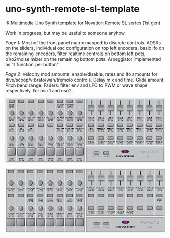 # uno-synth-remote-sl-template
IK Multimedia Uno Synth template for Novation Remote SL series (1st gen)

Work in progress, but may be useful to someone anyhow.

*Page 1:* Most of the front panel matrix mapped to discrete controls. ADSRs on the sliders, individual osc configuration on top left encoders, basic lfo on the remaining encoders, filter realtime controls on bottom left pots, o1/o2/noise mixer on the remaining bottom pots. Arpeggiator implemented as "1 function per button".

*Page 2:* Velocity mod amounts, enable/disable, rates and lfo amounts for dive/scoop/vibrato/wah/tremolo controls. Delay mix and time. Glide amount. Pitch bend range. Faders: filter env and LFO to PWM or wave shape respectively, for osc 1 and osc2.

![Page 1 screenshot](/page1_screenshot.png?raw=true "Page 1")

![Page 2 screenshot](/page2_screenshot.png?raw=true "Page 2")
